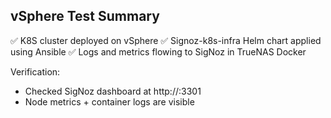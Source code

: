 ## vSphere Test Summary

✅ K8S cluster deployed on vSphere
✅ Signoz-k8s-infra Helm chart applied using Ansible
✅ Logs and metrics flowing to SigNoz in TrueNAS Docker

Verification:
- Checked SigNoz dashboard at http://<truenas-ip>:3301
- Node metrics + container logs are visible
